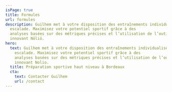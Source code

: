 ```yaml
---
isPage: true
title: Formules
url: formules
description: Guilhem met à votre disposition des entraînements individualisés en
  escalade. Maximisez votre potentiel sportif grâce à des
  analyses basées sur des métriques précises et l’utilisation de l’outil
  innovant Nöliö.
hero:
  text: Guilhem met à votre disposition des entraînements individualisés en
    escalade. Maximisez votre potentiel sportif grâce à des
    analyses basées sur des métriques précises et l’utilisation de l’outil
    innovant Nolio.
  title: Préparation sportive haut niveau à Bordeaux
  cta:
    text: Contacter Guilhem
    url: /contact
---
```


